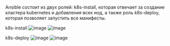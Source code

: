 # 
Ansible состоит из двух ролей: k8s-install, которая отвечает за создание кластера kubernetes и добавления всех нод, а также роль k8s-deploy, которая позволяет запустить все манифесты.

k8s-install
![image](https://github.com/user-attachments/assets/d1552662-705c-4029-8d5f-bd2a7ce3333b)
![image](https://github.com/user-attachments/assets/bd06554f-4bd6-47b3-acd8-3af7f1c6feee)

k8s-deploy
![image](https://github.com/user-attachments/assets/7de27f03-bce4-460e-9c83-d34d71969bb6)
![image](https://github.com/user-attachments/assets/025d129e-74dd-4d63-af7b-2fc4a1f46ef1)
